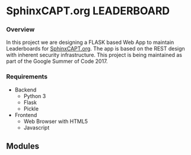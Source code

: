 # **SphinxCAPT.org LEADERBOARD**
### Overview
In this project we are designing a FLASK based Web App to maintain Leaderboards for [SphinxCAPT.org](http://SphinxCAPT.org).
The app is based on the REST design with inherent security infrastructure. This project is being maintained as part of the Google Summer of Code 2017.
### Requirements
* Backend
    * Python 3
    * Flask
    * Pickle
* Frontend
    * Web Browser with HTML5
    * Javascript
## Modules
